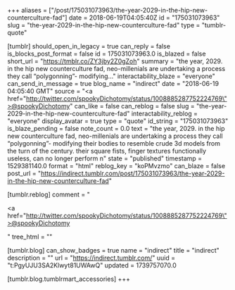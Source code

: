 +++
aliases = ["/post/175031073963/the-year-2029-in-the-hip-new-counterculture-fad"]
date = 2018-06-19T04:05:40Z
id = "175031073963"
slug = "the-year-2029-in-the-hip-new-counterculture-fad"
type = "tumblr-quote"

[tumblr]
should_open_in_legacy = true
can_reply = false
is_blocks_post_format = false
id = 175031073963.0
is_blazed = false
short_url = "https://tmblr.co/ZY3jby2Z0gZoh"
summary = "the year, 2029. in the hip new counterculture fad, neo-millenials are undertaking a process they call “polygonning”- modifying..."
interactability_blaze = "everyone"
can_send_in_message = true
blog_name = "indirect"
date = "2018-06-19 04:05:40 GMT"
source = "<a href=\"http://twitter.com/spookyDichotomy/status/1008885287752224769\">@spookyDichotomy</a>"
can_like = false
can_reblog = false
slug = "the-year-2029-in-the-hip-new-counterculture-fad"
interactability_reblog = "everyone"
display_avatar = true
type = "quote"
id_string = "175031073963"
is_blaze_pending = false
note_count = 0.0
text = "the year, 2029. in the hip new counterculture fad, neo-millenials are undertaking a process they call &ldquo;polygonning&rdquo;- modifying their bodies to resemble crude 3d models from the turn of the century. their square fists, finger textures functionally useless, can no longer perform n"
state = "published"
timestamp = 1529381140.0
format = "html"
reblog_key = "koPMvzmo"
can_blaze = false
post_url = "https://indirect.tumblr.com/post/175031073963/the-year-2029-in-the-hip-new-counterculture-fad"

[tumblr.reblog]
comment = "<p><a href=\"http://twitter.com/spookyDichotomy/status/1008885287752224769\">@spookyDichotomy</a></p>"
tree_html = ""

[tumblr.blog]
can_show_badges = true
name = "indirect"
title = "indirect"
description = ""
url = "https://indirect.tumblr.com/"
uuid = "t:PgyUJU3SA2Klwyt81UWAwQ"
updated = 1739757070.0

[tumblr.blog.tumblrmart_accessories]
+++
